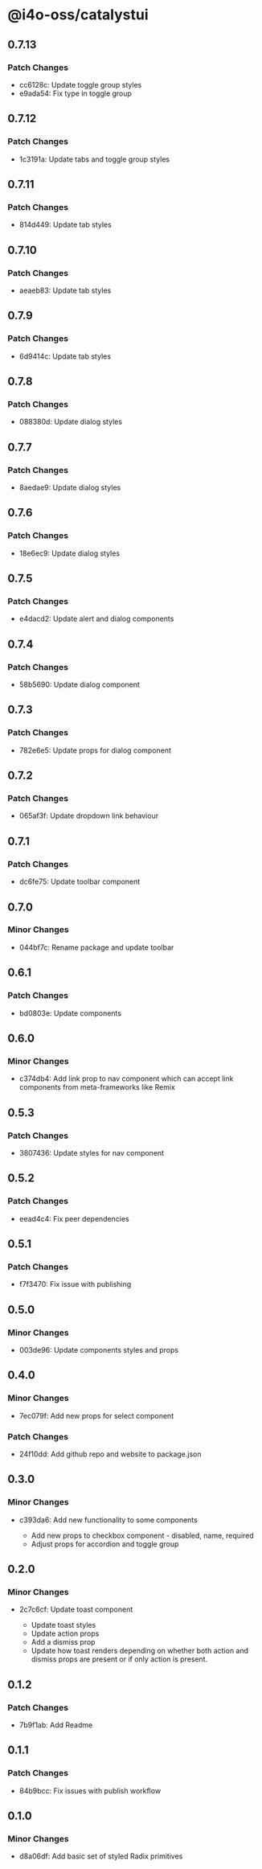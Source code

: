 # @i4o-oss/catalystui

## 0.7.13

### Patch Changes

-   cc6128c: Update toggle group styles
-   e9ada54: Fix type in toggle group

## 0.7.12

### Patch Changes

-   1c3191a: Update tabs and toggle group styles

## 0.7.11

### Patch Changes

-   814d449: Update tab styles

## 0.7.10

### Patch Changes

-   aeaeb83: Update tab styles

## 0.7.9

### Patch Changes

-   6d9414c: Update tab styles

## 0.7.8

### Patch Changes

-   088380d: Update dialog styles

## 0.7.7

### Patch Changes

-   8aedae9: Update dialog styles

## 0.7.6

### Patch Changes

-   18e6ec9: Update dialog styles

## 0.7.5

### Patch Changes

-   e4dacd2: Update alert and dialog components

## 0.7.4

### Patch Changes

-   58b5690: Update dialog component

## 0.7.3

### Patch Changes

-   782e6e5: Update props for dialog component

## 0.7.2

### Patch Changes

-   065af3f: Update dropdown link behaviour

## 0.7.1

### Patch Changes

-   dc6fe75: Update toolbar component

## 0.7.0

### Minor Changes

-   044bf7c: Rename package and update toolbar

## 0.6.1

### Patch Changes

-   bd0803e: Update components

## 0.6.0

### Minor Changes

-   c374db4: Add link prop to nav component which can accept link components from meta-frameworks like Remix

## 0.5.3

### Patch Changes

-   3807436: Update styles for nav component

## 0.5.2

### Patch Changes

-   eead4c4: Fix peer dependencies

## 0.5.1

### Patch Changes

-   f7f3470: Fix issue with publishing

## 0.5.0

### Minor Changes

-   003de96: Update components styles and props

## 0.4.0

### Minor Changes

-   7ec079f: Add new props for select component

### Patch Changes

-   24f10dd: Add github repo and website to package.json

## 0.3.0

### Minor Changes

-   c393da6: Add new functionality to some components

    -   Add new props to checkbox component - disabled, name, required
    -   Adjust props for accordion and toggle group

## 0.2.0

### Minor Changes

-   2c7c6cf: Update toast component

    -   Update toast styles
    -   Update action props
    -   Add a dismiss prop
    -   Update how toast renders depending on whether both action and dismiss props are present or if only action is present.

## 0.1.2

### Patch Changes

-   7b9f1ab: Add Readme

## 0.1.1

### Patch Changes

-   84b9bcc: Fix issues with publish workflow

## 0.1.0

### Minor Changes

-   d8a06df: Add basic set of styled Radix primitives
